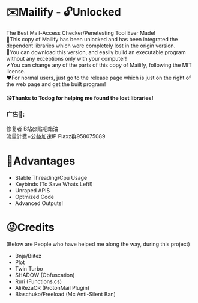 # ✉️Mailify - 🔓Unlocked
The Best Mail-Access Checker/Penetesting Tool Ever Made!  
🔑This copy of Mailify has been unlocked and has been integrated the dependent libraries which were completely lost in the origin version.  
🤔You can download this version, and easily build an executable program without any exceptions only with your computer!  
✔You can change any of the parts of this copy of Mailify, following the MIT license.  
❤️For normal users, just go to the release page which is just on the right of the web page and get the built program!  
#### 😘Thanks to Todog for helping me found the lost libraries!
### 广告📢:  
修复者 B站@贴吧蜡油  
流量计费+公益加速IP Plaxz群958075089  


# 🎉Advantages 
- Stable Threading/Cpu Usage
- Keybinds (To Save Whats Left!)
- Unraped APIS
- Optmized Code
- Advanced Outputs!

# 😜Credits 
(Below are People who have helped me along the way, during this project)

- Bnja/Biitez
- Plot
- Twin Turbo
- SHADOW (Obfuscation)
- Ruri (Functions.cs)
- AliRezaCR (ProtonMail Plugin)
- Blaschuko/Freeload (Mc Anti-Silent Ban)

